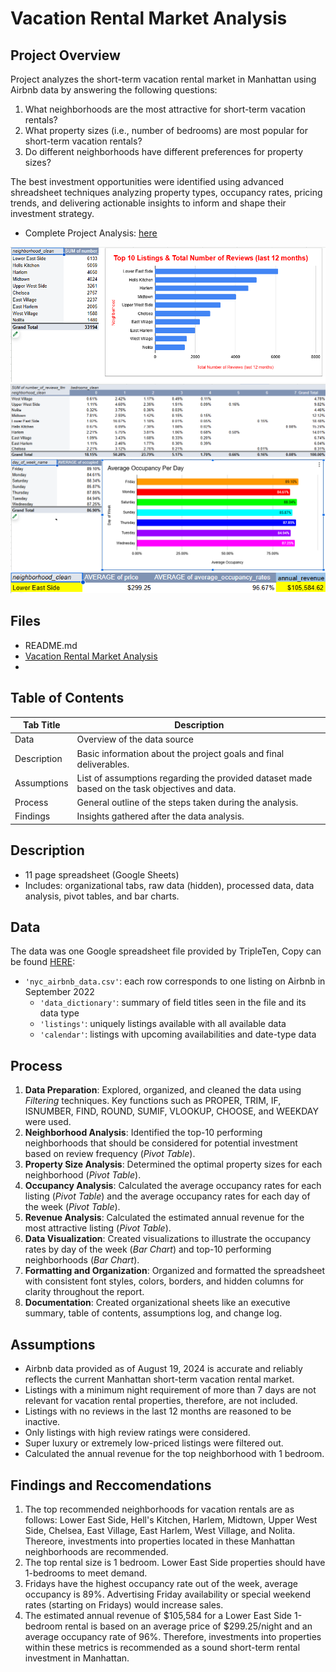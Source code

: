 # Vacation Rental Market Analysis

## Project Overview
Project analyzes the short-term vacation rental market in Manhattan using Airbnb data by answering the following questions:
  
1. What neighborhoods are the most attractive for short-term vacation rentals?
2. What property sizes (i.e., number of bedrooms) are most popular for short-term vacation rentals?
3. Do different neighborhoods have different preferences for property sizes?

The best investment opportunities were identified using advanced shreadsheet techniques analyzing property types, occupancy rates, pricing trends, and delivering actionable insights to inform and shape their investment strategy.

- Complete Project Analysis: <a href='https://docs.google.com/spreadsheets/d/1--PPzOhVLWLxQigG588t-GNHkS3y0m9VrWpYY8RQFvY/edit?usp=sharing'><u>here</u></a>

![image](https://github.com/murry-kristy/Data_projects_TripleTen/blob/main/Vacation%20Rental%20Analysis/Top%2010%20Listings%20Screenshot.png)
![image](https://github.com/murry-kristy/Data_projects_TripleTen/blob/main/Vacation%20Rental%20Analysis/Number%20of%20Bedrooms%20Screenshot.png)
![image](https://github.com/murry-kristy/Data_projects_TripleTen/blob/main/Vacation%20Rental%20Analysis/Ave%20Occupancy%20Per%20Day%20of%20Week%20Screenshot.png)
![image](https://github.com/murry-kristy/Data_projects_TripleTen/blob/main/Vacation%20Rental%20Analysis/Revenue%20Estimation%20Screenshot.png)

## Files
- README.md
- <a href='https://docs.google.com/spreadsheets/d/1--PPzOhVLWLxQigG588t-GNHkS3y0m9VrWpYY8RQFvY/edit?usp=sharing'><u>Vacation Rental Market Analysis</u></a>
- 

## Table of Contents
| Tab Title| Description | 
| -------- | ------------|
| Data | Overview of the data source |
| Description | Basic information about the project goals and final deliverables. |
| Assumptions | List of assumptions regarding the provided dataset made based on the task objectives and data. |
| Process | General outline of the steps taken during the analysis. |
| Findings | Insights gathered after the data analysis. |

## Description
- 11 page spreadsheet (Google Sheets)
- Includes: organizational tabs, raw data (hidden), processed data, data analysis, pivot tables, and bar charts.

## Data
The data was one Google spreadsheet file provided by TripleTen, Copy can be found [HERE](https://docs.google.com/spreadsheets/d/1Z7KNEYs_YtQP57mWXRddPGAI3Sk-tPzLnCsdysCSw_c/edit?usp=sharing):
- `'nyc_airbnb_data.csv'`: each row corresponds to one listing on Airbnb in September 2022
    - `'data_dictionary'`: summary of field titles seen in the file and its data type
    - `'listings'`: uniquely listings available with all available data
    - `'calendar'`: listings with upcoming availabilities and date-type data

## Process
1. **Data Preparation**: Explored, organized, and cleaned the data using *Filtering* techniques. Key functions such as PROPER, TRIM, IF, ISNUMBER, FIND, ROUND, SUMIF, VLOOKUP, CHOOSE, and WEEKDAY were used.
2. **Neighborhood Analysis**: Identified the top-10 performing neighborhoods that should be considered for potential investment based on review frequency (*Pivot Table*).
3. **Property Size Analysis**: Determined the optimal property sizes for each neighborhood (*Pivot Table*).
4. **Occupancy Analysis**: Calculated the average occupancy rates for each listing (*Pivot Table*) and the average occupancy rates for each day of the week (*Pivot Table*).
5. **Revenue Analysis**: Calculated the estimated annual revenue for the most attractive listing (*Pivot Table*).
6. **Data Visualization**: Created visualizations to illustrate the occupancy rates by day of the week (*Bar Chart*) and top-10 performing neighborhoods (*Bar Chart*).
7. **Formatting and Organization**: Organized and formatted the spreadsheet with consistent font styles, colors, borders, and hidden columns for clarity throughout the report.
8. **Documentation**: Created organizational sheets like an executive summary, table of contents, assumptions log, and change log. 

## Assumptions
- Airbnb data provided as of August 19, 2024 is accurate and reliably reflects the current Manhattan short-term vacation rental market.
- Listings with a minimum night requirement of more than 7 days are not relevant for vacation rental properties, therefore, are not included.
- Listings with no reviews in the last 12 months are reasoned to be inactive.
- Only listings with high review ratings were considered.
- Super luxury or extremely low-priced listings were filtered out. 
- Calculated the annual revenue for the top neighborhood with 1 bedroom.

## Findings and Reccomendations
1. The top recommended neighborhoods for vacation rentals are as follows: Lower East Side, Hell's Kitchen, Harlem, Midtown, Upper West Side, Chelsea, East Village, East Harlem, West Village, and Nolita. Thereore,
   investments into properties located in these Manhattan neighborhoods are recommended.	
2. The top rental size is 1 bedroom. Lower East Side properties should have 1-bedrooms to meet demand. 	
3. Fridays have the highest occupancy rate out of the week, average occupancy is 89%. Advertising Friday availability or special weekend rates (starting on Fridays) would increase sales.
4. The estimated annual revenue of $105,584 for a Lower East Side 1-bedroom rental is based on an average price of $299.25/night and an average occupancy rate of 96%. Therefore, investments into properties within
   these metrics is recommended as a sound short-term rental investment in Manhattan.

